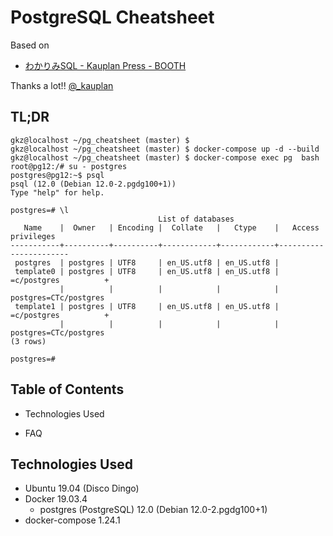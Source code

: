 # PostgreSQL Cheatsheet

Based on
- [わかりみSQL - Kauplan Press - BOOTH](https://booth.pm/ja/items/1576397)

Thanks a lot!! [@_kauplan](https://twitter.com/_kauplan)


## TL;DR

```
gkz@localhost ~/pg_cheatsheet (master) $
gkz@localhost ~/pg_cheatsheet (master) $ docker-compose up -d --build
gkz@localhost ~/pg_cheatsheet (master) $ docker-compose exec pg  bash
root@pg12:/# su - postgres
postgres@pg12:~$ psql
psql (12.0 (Debian 12.0-2.pgdg100+1))
Type "help" for help.

postgres=# \l
                                 List of databases
   Name    |  Owner   | Encoding |  Collate   |   Ctype    |   Access privileges   
-----------+----------+----------+------------+------------+-----------------------
 postgres  | postgres | UTF8     | en_US.utf8 | en_US.utf8 | 
 template0 | postgres | UTF8     | en_US.utf8 | en_US.utf8 | =c/postgres          +
           |          |          |            |            | postgres=CTc/postgres
 template1 | postgres | UTF8     | en_US.utf8 | en_US.utf8 | =c/postgres          +
           |          |          |            |            | postgres=CTc/postgres
(3 rows)

postgres=# 

```

## Table of Contents

- Technologies Used


- FAQ


## Technologies Used
- Ubuntu 19.04 (Disco Dingo)
- Docker 19.03.4
  - postgres (PostgreSQL) 12.0 (Debian 12.0-2.pgdg100+1)
- docker-compose 1.24.1



